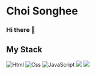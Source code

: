 # Choi Songhee
### Hi there 👋

## My Stack
<img alt="Html" src ="https://img.shields.io/badge/HTML5-E34F26.svg?&style=for-the-badge&logo=HTML5&logoColor=white"/>  <img alt="Css" src ="https://img.shields.io/badge/CSS3-1572B6.svg?&style=for-the-badge&logo=CSS3&logoColor=white"/> <img alt="JavaScript" src ="https://img.shields.io/badge/JavaScriipt-F7DF1E.svg?&style=for-the-badge&logo=JavaScript&logoColor=black"/> <img src="https://img.shields.io/badge/Vue.js-4FC08D.svg?style=for-the-badge&logo=Vue.js&logoColor=black"> <img src="https://img.shields.io/badge/React-61DAFB.svg?style=for-the-badge&logo=React&logoColor=black">

